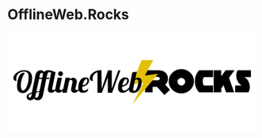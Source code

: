 # OfflineWeb.Rocks

<p align="center">
  <a href="http://jsbelgrade.org">
    <img height="200" width="500" src="offlinewebrocks.png">
  </a>
</p>